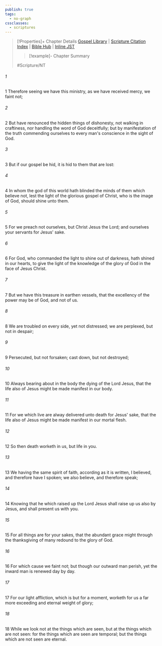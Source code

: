 ```yaml
---
publish: true
tags:
  - no-graph
cssclasses:
  - scriptures
---
```

>[!Properties]+ Chapter Details
>[Gospel Library](https://churchofjesuschrist.org/study/scriptures/nt/2-cor/4?lang=eng)    |    [Scripture Citation Index](https://scriptures.byu.edu/#09304::c09304)    |    [Bible Hub](https://biblehub.com/2_corinthians/4.htm)    |    [Inline JST](https://scripturetoolbox.com/html/ic/2Corinthians/4.html)
>>[!example]- Chapter Summary
>> 
> 
>
>#Scripture/NT
###### 1
1 Therefore seeing we have this ministry, as we have received mercy, we faint not;
###### 2
2 But have renounced the hidden things of dishonesty, not walking in craftiness, nor handling the word of God deceitfully; but by manifestation of the truth commending ourselves to every man's conscience in the sight of God.
###### 3
3 But if our gospel be hid, it is hid to them that are lost:
###### 4
4 In whom the god of this world hath blinded the minds of them which believe not, lest the light of the glorious gospel of Christ, who is the image of God, should shine unto them.
###### 5
5 For we preach not ourselves, but Christ Jesus the Lord; and ourselves your servants for Jesus' sake.
###### 6
6 For God, who commanded the light to shine out of darkness, hath shined in our hearts, to give the light of the knowledge of the glory of God in the face of Jesus Christ.
###### 7
7 But we have this treasure in earthen vessels, that the excellency of the power may be of God, and not of us.
###### 8
8 We are troubled on every side, yet not distressed; we are perplexed, but not in despair;
###### 9
9 Persecuted, but not forsaken; cast down, but not destroyed;
###### 10
10 Always bearing about in the body the dying of the Lord Jesus, that the life also of Jesus might be made manifest in our body.
###### 11
11 For we which live are alway delivered unto death for Jesus' sake, that the life also of Jesus might be made manifest in our mortal flesh.
###### 12
12 So then death worketh in us, but life in you.
###### 13
13 We having the same spirit of faith, according as it is written, I believed, and therefore have I spoken; we also believe, and therefore speak;
###### 14
14 Knowing that he which raised up the Lord Jesus shall raise up us also by Jesus, and shall present us with you.
###### 15
15 For all things are for your sakes, that the abundant grace might through the thanksgiving of many redound to the glory of God.
###### 16
16 For which cause we faint not; but though our outward man perish, yet the inward man is renewed day by day.
###### 17
17 For our light affliction, which is but for a moment, worketh for us a far more exceeding and eternal weight of glory;
###### 18
18 While we look not at the things which are seen, but at the things which are not seen: for the things which are seen are temporal; but the things which are not seen are eternal.

